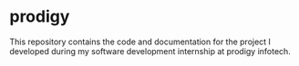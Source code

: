 # prodigy
This repository contains the code and documentation for the project I developed during my software development internship at prodigy infotech.
